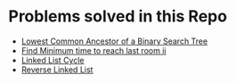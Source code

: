 # Problems solved in this Repo
- [Lowest Common Ancestor of a Binary Search Tree
](https://leetcode.com/problems/lowest-common-ancestor-of-a-binary-search-tree/)
- [Find Minimum time to reach last room ii](https://leetcode.com/problems/find-minimum-time-to-reach-last-room-ii/)
- [Linked List Cycle](
https://leetcode.com/problems/linked-list-cycle/)
- [Reverse Linked List](
https://leetcode.com/problems/reverse-linked-list/)